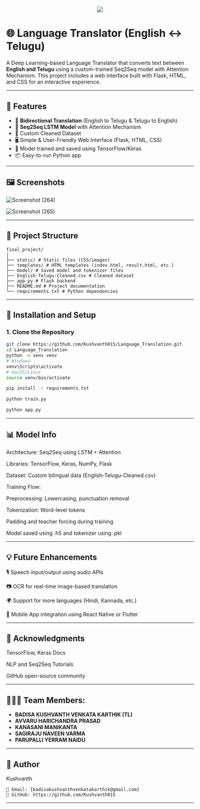 
<h1 align="center">
    <img src="https://readme-typing-svg.herokuapp.com/?font=Righteous&size=35&center=true&vCenter=true&width=800&height=70&duration=4000&lines=Hi+There!+👋;+💻Language+Translation💻;&color=ADD8E6&color2=90EE90" />
</h1>

# 🌐 Language Translator (English ↔ Telugu)

A Deep Learning-based Language Translator that converts text between **English and Telugu** using a custom-trained Seq2Seq model with Attention Mechanism. This project includes a web interface built with Flask, HTML, and CSS for an interactive experience.

---

## 🚀 Features

- 🔁 **Bidirectional Translation** (English to Telugu & Telugu to English)
- 🎯 **Seq2Seq LSTM Model** with Attention Mechanism
- 📄 Custom Cleaned Dataset
- 🖥️ Simple & User-Friendly Web Interface (Flask, HTML, CSS)
- 🧠 Model trained and saved using TensorFlow/Keras
- 📦 Easy-to-run Python app

---

## 🖼️ Screenshots

![Screenshot (264)](https://github.com/user-attachments/assets/bb5f2b9b-b3fb-4e64-821a-278d71227911)

![Screenshot (265)](https://github.com/user-attachments/assets/1b5e0995-23f1-4dad-b50d-0adeb8a8edda)


---

## 📂 Project Structure
```
final_project/
│
├── static/ # Static files (CSS/images)
├── templates/ # HTML templates (index.html, result.html, etc.)
├── model/ # Saved model and tokenizer files
├── English-Telugu-Cleaned.csv # Cleaned dataset
├── app.py # Flask backend
├── README.md # Project documentation
└── requirements.txt # Python dependencies
```
---

## 🔧 Installation and Setup

### 1. Clone the Repository

```bash
git clone https://github.com/Kushvanth015/Language_Translation.git
cd Language_Translation
python -m venv venv
# Windows
venv\Scripts\activate
# macOS/Linux
source venv/bin/activate

pip install -r requirements.txt

python train.py

python app.py
```
---
## 📊 Model Info
Architecture: Seq2Seq using LSTM + Attention

Libraries: TensorFlow, Keras, NumPy, Flask

Dataset: Custom bilingual data (English-Telugu-Cleaned.csv)

Training Flow:

Preprocessing: Lowercasing, punctuation removal

Tokenization: Word-level tokens

Padding and teacher forcing during training

Model saved using .h5 and tokenizer using .pkl


---

## 💡 Future Enhancements
🎙️ Speech input/output using audio APIs

📷 OCR for real-time image-based translation

🌍 Support for more languages (Hindi, Kannada, etc.)

📱 Mobile App integration using React Native or Flutter

---
## 🙌 Acknowledgments
TensorFlow, Keras Docs

NLP and Seq2Seq Tutorials

GitHub open-source community

---
## 🧑‍🤝‍🧑 Team Members:
- **BADISA KUSHVANTH VENKATA KARTHIK (TL)**
- **AVVARU HARICHANDRA PRASAD**
- **KANASANI MANIKANTA**
- **SAGIRAJU NAVEEN VARMA**
- **PARUPALLI YERRAM NAIDU**
---
## 👤 Author
Kushvanth
```
📧 Email: [badisakushvanthvenkatakarthik@gmail.com]
🔗 GitHub: https://github.com/Kushvanth015
```
---

